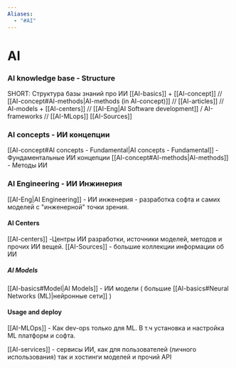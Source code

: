 ```yaml
---
Aliases: 
  - "#AI"
---
```

# AI

### AI knowledge base - Structure
SHORT: Структура базы знаний про ИИ
[[AI-basics]]  + [[AI-concept]] // [[AI-concept#AI-methods|AI-methods (in AI-concept)]] // [[AI-articles]] //  AI-models + [[AI-centers]]  //
[[AI-Eng|AI Software development]] /  AI-frameworks //   [[AI-MLops]]
[[AI-Sources]] 
### AI concepts  - ИИ концепции
[[AI-concept#AI concepts - Fundamental|AI concepts - Fundamental]] - Фундаментальные ИИ концепции
[[AI-concept#AI-methods|AI-methods]]  - Методы ИИ

### AI Engineering - ИИ Инжинерия
[[AI-Eng|AI Engineering]] - ИИ инженерия - разработка софта и самих моделей с "инженерной" точки зрения.
#### AI Centers 
[[AI-centers]] -Центры ИИ разработки, источники моделей, методов и прочих ИИ вещей.
[[AI-Sources]] - большие коллекции информации об ИИ
##### AI Models
[[AI-basics#Model|AI Models]] -  ИИ модели ( большие [[AI-basics#Neural Networks (ML)|нейронные сети]] )

#### Usage and deploy
[[AI-MLOps]] - Как dev-ops только для ML. В т.ч установка и настройка ML платформ и софта.

[[AI-services]]  -  сервисы ИИ, как для пользователей (личного использования) так и хостинги моделей и прочий API



